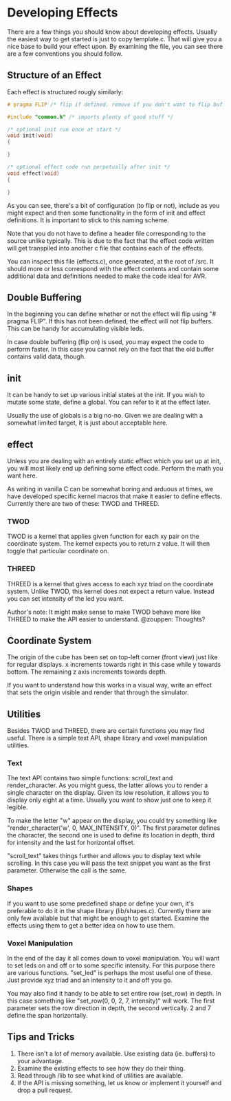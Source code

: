 # Developing Effects

There are a few things you should know about developing effects. Usually the
easiest way to get started is just to copy template.c. That will give you a
nice base to build your effect upon. By examining the file, you can see there
are a few conventions you should follow.

## Structure of an Effect

Each effect is structured rougly similarly:

```c
# pragma FLIP /* flip if defined. remove if you don't want to flip buffers */

#include "common.h" /* imports plenty of good stuff */

/* optional init run once at start */
void init(void)
{

}

/* optional effect code run perpetually after init */
void effect(void)
{

}
```

As you can see, there's a bit of configuration (to flip or not), include as you
might expect and then some functionality in the form of init and effect
definitions. It is important to stick to this naming scheme.

Note that you do not have to define a header file corresponding to the source
unlike typically. This is due to the fact that the effect code written will
get transpiled into another c file that contains each of the effects.

You can inspect this file (effects.c), once generated, at the root of /src. It
should more or less correspond with the effect contents and contain some
additional data and definitions needed to make the code ideal for AVR.

## Double Buffering

In the beginning you can define whether or not the effect will flip using
"# pragma FLIP". If this has not been defined, the effect will not flip buffers.
This can be handy for accumulating visible leds.

In case double buffering (flip on) is used, you may expect the code to perform
faster. In this case you cannot rely on the fact that the old buffer contains
valid data, though.

## init

It can be handy to set up various initial states at the init. If you wish to
mutate some state, define a global. You can refer to it at the effect later.

Usually the use of globals is a big no-no. Given we are dealing with a somewhat
limited target, it is just about acceptable here.

## effect

Unless you are dealing with an entirely static effect which you set up at init,
you will most likely end up defining some effect code. Perform the math you
want here.

As writing in vanilla C can be somewhat boring and arduous at times, we have
developed specific kernel macros that make it easier to define effects.
Currently there are two of these: TWOD and THREED.

### TWOD

TWOD is a kernel that applies given function for each xy pair on the coordinate
system. The kernel expects you to return z value. It will then toggle that
particular coordinate on.

### THREED

THREED is a kernel that gives access to each xyz triad on the coordinate
system. Unlike TWOD, this kernel does not expect a return value. Instead you
can set intensity of the led you want.

Author's note: It might make sense to make TWOD behave more like THREED to make
the API easier to understand. @zouppen: Thoughts?

## Coordinate System

The origin of the cube has been set on top-left corner (front view) just like
for regular displays. x increments towards right in this case while y towards
bottom. The remaining z axis increments towards depth.

If you want to understand how this works in a visual way, write an effect that
sets the origin visible and render that through the simulator.

## Utilities

Besides TWOD and THREED, there are certain functions you may find useful.
There is a simple text API, shape library and voxel manipulation utilities.

### Text

The text API contains two simple functions: scroll_text and render_character.
As you might guess, the latter allows you to render a single character on the
display. Given its low resolution, it allows you to display only eight at a
time. Usually you want to show just one to keep it legible.

To make the letter "w" appear on the display, you could try something like
"render_character('w', 0, MAX_INTENSITY, 0)". The first parameter defines
the character, the second one is used to define its location in depth,
third for intensity and the last for horizontal offset.

"scroll_text" takes things further and allows you to display text while
scrolling. In this case you will pass the text snippet you want as the first
parameter. Otherwise the call is the same.

### Shapes

If you want to use some predefined shape or define your own, it's preferable
to do it in the shape library (lib/shapes.c). Currently there are only few
available but that might be enough to get started. Examine the effects using
them to get a better idea on how to use them.

### Voxel Manipulation

In the end of the day it all comes down to voxel manipulation. You will want to
set leds on and off or to some specific intensity. For this purpose there are
various functions. "set_led" is perhaps the most useful one of these. Just
provide xyz triad and an intensity to it and off you go.

You may also find it handy to be able to set entire row (set_row) in depth. In
this case something like "set_row(0, 0, 2, 7, intensity)" will work. The first
parameter sets the row direction in depth, the second vertically. 2 and 7
define the span horizontally.

## Tips and Tricks

1. There isn't a lot of memory available. Use existing data (ie. buffers) to
your advantage.
2. Examine the existing effects to see how they do their thing.
3. Read through /lib to see what kind of utilities are available.
4. If the API is missing something, let us know or implement it yourself and
drop a pull request.
